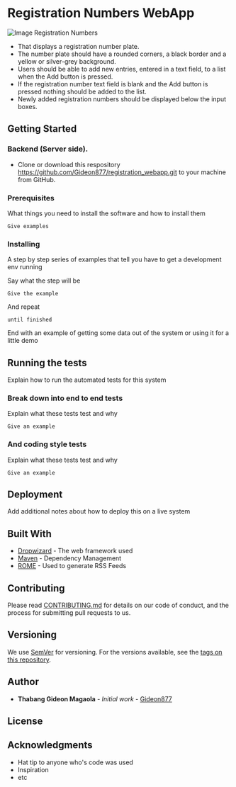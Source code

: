 # Registration Numbers WebApp

![Image Registration Numbers](http://backend-basics.projectcodex.co/reg_number_select_town.jpg)

* That displays a registration number plate.
* The number plate should have a rounded corners, a black border and a yellow or silver-grey background.
* Users should be able to add new entries, entered in a text field, to a list when the Add button is pressed.
* If the registration number text field is blank and the Add button is pressed nothing should be added to the list.
* Newly added registration numbers should be displayed below the input boxes.

## Getting Started
### Backend (Server side).
* Clone or download this respository https://github.com/Gideon877/registration_webapp.git to your machine from GitHub.

### Prerequisites

What things you need to install the software and how to install them

```
Give examples
```

### Installing

A step by step series of examples that tell you have to get a development env running

Say what the step will be

```
Give the example
```

And repeat

```
until finished
```

End with an example of getting some data out of the system or using it for a little demo

## Running the tests

Explain how to run the automated tests for this system

### Break down into end to end tests

Explain what these tests test and why

```
Give an example
```

### And coding style tests

Explain what these tests test and why

```
Give an example
```

## Deployment

Add additional notes about how to deploy this on a live system

## Built With

* [Dropwizard](http://www.dropwizard.io/1.0.2/docs/) - The web framework used
* [Maven](https://maven.apache.org/) - Dependency Management
* [ROME](https://rometools.github.io/rome/) - Used to generate RSS Feeds

## Contributing

Please read [CONTRIBUTING.md](https://gist.github.com/PurpleBooth/b24679402957c63ec426) for details on our code of conduct, and the process for submitting pull requests to us.

## Versioning

We use [SemVer](http://semver.org/) for versioning. For the versions available, see the [tags on this repository](https://github.com/your/project/tags).

## Author

* **Thabang Gideon Magaola** - *Initial work* - [Gideon877](https://github.com/Gideon877)

## License

<!-- This project is licensed under the MIT License - see the [LICENSE.md](LICENSE.md) file for details -->

## Acknowledgments

* Hat tip to anyone who's code was used
* Inspiration
* etc
